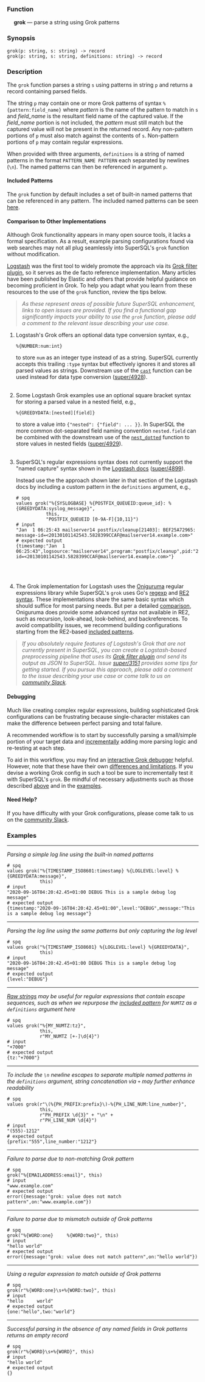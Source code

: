### Function

&emsp; **grok** &mdash; parse a string using Grok patterns

### Synopsis

```
grok(p: string, s: string) -> record
grok(p: string, s: string, definitions: string) -> record
```

### Description

The `grok` function parses a string `s` using patterns in string `p` and
returns a record containing parsed fields.

The string `p` may contain one or more Grok patterns of syntax
`%{pattern:field_name}` where _pattern_ is the name of the pattern to match in
`s` and _field_name_ is the resultant field name of the captured value. If the
_field_name_ portion is not included, the _pattern_ must still match but the
captured value will not be present in the returned record. Any non-pattern
portions of `p` must also match against the contents of `s`. Non-pattern
portions of `p` may contain regular expressions.

When provided with three arguments, `definitions` is a string
of named patterns in the format `PATTERN_NAME PATTERN` each separated by
newlines (`\n`). The named patterns can then be referenced in argument `p`.

#### Included Patterns

The `grok` function by default includes a set of built-in named patterns
that can be referenced in any pattern. The included named patterns can be seen
[here](https://raw.githubusercontent.com/brimdata/super/main/pkg/grok/base.go).

#### Comparison to Other Implementations

Although Grok functionality appears in many open source tools, it lacks a
formal specification. As a result, example parsing configurations found via
web searches may not all plug seamlessly into SuperSQL's `grok` function without
modification.

[Logstash](https://www.elastic.co/logstash) was the first tool to widely
promote the approach via its
[Grok filter plugin](https://www.elastic.co/guide/en/logstash/current/plugins-filters-grok.html),
so it serves as the de facto reference implementation. Many articles have
been published by Elastic and others that provide helpful guidance on becoming
proficient in Grok. To help you adapt what you learn from these resources to
the use of the `grok` function, review the tips below.

> _As these represent areas of possible future SuperSQL enhancement, links to open
> issues are provided. If you find a functional gap significantly impacts your
> ability to use the `grok` function, please add a comment to the relevant
> issue describing your use case._

1. Logstash's Grok offers an optional data type conversion syntax,
   e.g.,
   ```
   %{NUMBER:num:int}
   ```
   to store `num` as an integer type instead of as a
   string. SuperSQL currently accepts this trailing `:type` syntax but effectively
   ignores it and stores all parsed values as strings. Downstream use of the
   [`cast`](../types/cast.md) function can be used instead for data type conversion
   ([super/4928](https://github.com/brimdata/super/issues/4928)).
<br><br>
2. Some Logstash Grok examples use an optional square bracket syntax for
   storing a parsed value in a nested field, e.g.,
   ```
   %{GREEDYDATA:[nested][field]}
   ```
   to store a value into `{"nested": {"field": ... }}`. In SuperSQL the more common
   dot-separated field naming convention `nested.field` can be combined
   with the downstream use of the [`nest_dotted`](../records/nest_dotted.md) function to
   store values in nested fields
   ([super/4929](https://github.com/brimdata/super/issues/4929)).
<br><br>
3. SuperSQL's regular expressions syntax does not currently support the
   "named capture" syntax shown in the
   [Logstash docs](https://www.elastic.co/guide/en/logstash/current/plugins-filters-grok.html#_custom_patterns)
   ([super/4899](https://github.com/brimdata/super/issues/4899)).

   Instead use the the approach shown later in that section of the Logstash
   docs by including a custom pattern in the `definitions` argument, e.g.,

   ```mdtest-spq {data-layout="stacked"}
   # spq
   values grok("%{SYSLOGBASE} %{POSTFIX_QUEUEID:queue_id}: %{GREEDYDATA:syslog_message}",
              this,
              "POSTFIX_QUEUEID [0-9A-F]{10,11}")
   # input
   "Jan  1 06:25:43 mailserver14 postfix/cleanup[21403]: BEF25A72965: message-id=<20130101142543.5828399CCAF@mailserver14.example.com>"
   # expected output
   {timestamp:"Jan  1 06:25:43",logsource:"mailserver14",program:"postfix/cleanup",pid:"21403",queue_id:"BEF25A72965",syslog_message:"message-id=<20130101142543.5828399CCAF@mailserver14.example.com>"}
   ```
<br><br>

4. The Grok implementation for Logstash uses the
   [Oniguruma](https://github.com/kkos/oniguruma) regular expressions library
   while SuperSQL's `grok` uses Go's [regexp](https://pkg.go.dev/regexp) and
   [RE2 syntax](https://github.com/google/re2/wiki/Syntax). These
   implementations share the same basic syntax which should suffice for most
   parsing needs. But per a detailed
   [comparison](https://en.wikipedia.org/wiki/Comparison_of_regular_expression_engines),
   Oniguruma does provide some advanced syntax not available in RE2,
   such as recursion, look-ahead, look-behind, and backreferences. To
   avoid compatibility issues, we recommend building configurations starting
   from the RE2-based [included patterns](#included-patterns).

> _If you absolutely require features of Logstash's Grok that are not currently
> present in SuperSQL, you can create a Logstash-based preprocessing
> pipeline that uses its
> [Grok filter plugin](https://www.elastic.co/guide/en/logstash/current/plugins-filters-grok.html)
> and send its output as JSON to SuperSQL. Issue
> [super/3151](https://github.com/brimdata/super/issues/3151) provides some tips for
> getting started. If you pursue this approach, please add a comment to the
> issue describing your use case or come talk to us on
> [community Slack](https://www.brimdata.io/join-slack/)._

#### Debugging

Much like creating complex regular expressions, building sophisticated Grok
configurations can be frustrating because single-character mistakes can make
the difference between perfect parsing and total failure.

A recommended workflow is to start by successfully parsing a small/simple
portion of your target data and
[incrementally](https://www.elastic.co/blog/slow-and-steady-how-to-build-custom-grok-patterns-incrementally)
adding more parsing logic and re-testing at each step.

To aid in this workflow, you may find an
[interactive Grok debugger](https://grokdebugger.com/) helpful. However, note
that these have their own
[differences and limitations](https://github.com/cjslack/grok-debugger).
If you devise a working Grok config in such a tool be sure to incrementally
test it with SuperSQL's `grok`. Be mindful of necessary adjustments such as those
described [above](#comparison-to-other-implementations) and in the [examples](#examples).

#### Need Help?

If you have difficulty with your Grok configurations, please come talk to us
on the [community Slack](https://www.brimdata.io/join-slack/).

### Examples

---

_Parsing a simple log line using the built-in named patterns_

```mdtest-spq {data-layout="stacked"}
# spq
values grok("%{TIMESTAMP_ISO8601:timestamp} %{LOGLEVEL:level} %{GREEDYDATA:message}",
            this)
# input
"2020-09-16T04:20:42.45+01:00 DEBUG This is a sample debug log message"
# expected output
{timestamp:"2020-09-16T04:20:42.45+01:00",level:"DEBUG",message:"This is a sample debug log message"}
```

---

_Parsing the log line using the same patterns but only capturing the log level_

```mdtest-spq {data-layout="stacked"}
# spq
values grok("%{TIMESTAMP_ISO8601} %{LOGLEVEL:level} %{GREEDYDATA}",
            this)
# input
"2020-09-16T04:20:42.45+01:00 DEBUG This is a sample debug log message"
# expected output
{level:"DEBUG"}
```

---

_[Raw strings](../../types/string.md#raw-string) may be useful for regular
expressions that contain escape sequences, such as when we repurpose the
[included pattern](#included-patterns) for `NUMTZ` as a `definitions` argument here_

```mdtest-spq
# spq
values grok("%{MY_NUMTZ:tz}",
            this,
            r"MY_NUMTZ [+-]\d{4}")
# input
"+7000"
# expected output
{tz:"+7000"}
```

---

_To include the `\n` newline escapes to separate multiple named patterns
in the `definitions` argument, string concatenation via `+` may further enhance
readability_

```mdtest-spq {data-layout="stacked"}
# spq
values grok(r"\(%{PH_PREFIX:prefix}\)-%{PH_LINE_NUM:line_number}",
            this,
            r"PH_PREFIX \d{3}" + "\n" +
            r"PH_LINE_NUM \d{4}")
# input
"(555)-1212"
# expected output
{prefix:"555",line_number:"1212"}
```

---

_Failure to parse due to non-matching Grok pattern_

```mdtest-spq {data-layout="stacked"}
# spq
grok("%{EMAILADDRESS:email}", this)
# input
"www.example.com"
# expected output
error({message:"grok: value does not match pattern",on:"www.example.com"})
```

---

_Failure to parse due to mismatch outside of Grok patterns_

```mdtest-spq {data-layout="stacked"}
# spq
grok("%{WORD:one}     %{WORD:two}", this)
# input
"hello world"
# expected output
error({message:"grok: value does not match pattern",on:"hello world"})
```

---

_Using a regular expression to match outside of Grok patterns_

```mdtest-spq
# spq
grok(r"%{WORD:one}\s+%{WORD:two}", this)
# input
"hello     world"
# expected output
{one:"hello",two:"world"}
```

---

_Successful parsing in the absence of any named fields in Grok patterns returns
an empty record_

```mdtest-spq {data-layout="stacked"}
# spq
grok(r"%{WORD}\s+%{WORD}", this)
# input
"hello world"
# expected output
{}
```
